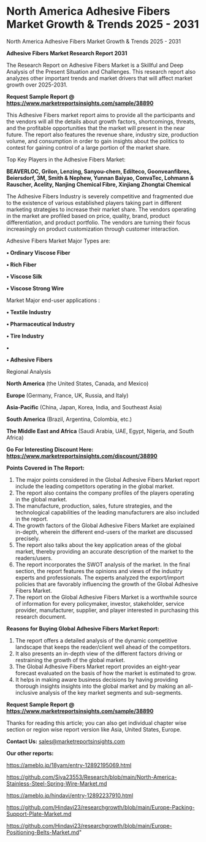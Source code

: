 # North America Adhesive Fibers Market Growth & Trends 2025 - 2031
North America Adhesive Fibers Market Growth & Trends 2025 - 2031

<strong>Adhesive Fibers Market Research Report 2031</strong>

The Research Report on Adhesive Fibers Market is a Skillful and Deep Analysis of the Present Situation and Challenges. This research report also analyzes other important trends and market drivers that will affect market growth over 2025-2031.

<strong>Request Sample Report @ <a href=https://www.marketreportsinsights.com/sample/38890>https://www.marketreportsinsights.com/sample/38890</a></strong>

This Adhesive Fibers market report aims to provide all the participants and the vendors will all the details about growth factors, shortcomings, threats, and the profitable opportunities that the market will present in the near future. The report also features the revenue share, industry size, production volume, and consumption in order to gain insights about the politics to contest for gaining control of a large portion of the market share.

Top Key Players in the Adhesive Fibers Market:

<strong>BEAVERLOC, Grilon, Lenzing, Sanyou-chem, Edilteco, Goonveanfibres, Beiersdorf, 3M, Smith & Nephew, Yunnan Baiyao, ConvaTec, Lohmann & Rauscher, Acelity, Nanjing Chemical Fibre, Xinjiang Zhongtai Chemical</strong>

The Adhesive Fibers Industry is severely competitive and fragmented due to the existence of various established players taking part in different marketing strategies to increase their market share. The vendors operating in the market are profiled based on price, quality, brand, product differentiation, and product portfolio. The vendors are turning their focus increasingly on product customization through customer interaction.

Adhesive Fibers Market Major Types are:

<strong>•  Ordinary Viscose Fiber

•  Rich Fiber

•  Viscose Silk

•  Viscose Strong Wire</strong>

Market Major end-user applications :

<strong>•  Textile Industry

•  Pharmaceutical Industry

•  Tire Industry

•  

•  Adhesive Fibers</strong>

Regional Analysis

</u><strong><b>North America</b></strong> (the United States, Canada, and Mexico)

<strong><b>Europe </b></strong>(Germany, France, UK, Russia, and Italy)

<strong><b>Asia-Pacific</b></strong> (China, Japan, Korea, India, and Southeast Asia)

<strong><b>South America</b></strong> (Brazil, Argentina, Colombia, etc.)

<strong><b>The Middle East and Africa</b></strong> (Saudi Arabia, UAE, Egypt, Nigeria, and South Africa)

<strong>Go For Interesting Discount Here: <a href=https://www.marketreportsinsights.com/discount/38890>https://www.marketreportsinsights.com/discount/38890</a></strong>

<strong>Points Covered in The Report:</strong>
<ol>
  <li>The major points considered in the Global Adhesive Fibers Market report include the leading competitors operating in the global market.</li>
  <li>The report also contains the company profiles of the players operating in the global market.</li>
  <li>The manufacture, production, sales, future strategies, and the technological capabilities of the leading manufacturers are also included in the report.</li>
  <li>The growth factors of the Global Adhesive Fibers Market are explained in-depth, wherein the different end-users of the market are discussed precisely.</li>
  <li>The report also talks about the key application areas of the global market, thereby providing an accurate description of the market to the readers/users.</li>
  <li>The report incorporates the SWOT analysis of the market. In the final section, the report features the opinions and views of the industry experts and professionals. The experts analyzed the export/import policies that are favorably influencing the growth of the Global Adhesive Fibers Market.</li>
  <li>The report on the Global Adhesive Fibers Market is a worthwhile source of information for every policymaker, investor, stakeholder, service provider, manufacturer, supplier, and player interested in purchasing this research document.</li>
</ol>
<strong>Reasons for Buying Global Adhesive Fibers Market Report:</strong>

<ol>
  <li>The report offers a detailed analysis of the dynamic competitive landscape that keeps the reader/client well ahead of the competitors.</li>
  <li>It also presents an in-depth view of the different factors driving or restraining the growth of the global market.</li>
  <li>The Global Adhesive Fibers Market report provides an eight-year forecast evaluated on the basis of how the market is estimated to grow.</li>
  <li>It helps in making aware business decisions by having providing thorough insights insights into the global market and by making an all-inclusive analysis of the key market segments and sub-segments.</li>
</ol>
<strong>Request Sample Report @ <a href=https://www.marketreportsinsights.com/sample/38890>https://www.marketreportsinsights.com/sample/38890</a></strong>


Thanks for reading this article; you can also get individual chapter wise section or region wise report version like Asia, United States, Europe.

<strong>Contact Us:</strong>
sales@marketreportsinsights.com

<strong>Our other reports:</strong>

<a href=https://ameblo.jp/18yam/entry-12892195069.html>https://ameblo.jp/18yam/entry-12892195069.html</a>

<a href=https://github.com/Siya23553/Research/blob/main/North-America-Stainless-Steel-Spring-Wire-Market.md>https://github.com/Siya23553/Research/blob/main/North-America-Stainless-Steel-Spring-Wire-Market.md</a>

<a href=https://ameblo.jp/hindavi/entry-12892237910.html>https://ameblo.jp/hindavi/entry-12892237910.html</a>

<a href=https://github.com/Hindavi23/researchgrowth/blob/main/Europe-Packing-Support-Plate-Market.md>https://github.com/Hindavi23/researchgrowth/blob/main/Europe-Packing-Support-Plate-Market.md</a>

<a href=https://github.com/Hindavi23/researchgrowth/blob/main/Europe-Positioning-Belts-Market.md>https://github.com/Hindavi23/researchgrowth/blob/main/Europe-Positioning-Belts-Market.md</a>"
